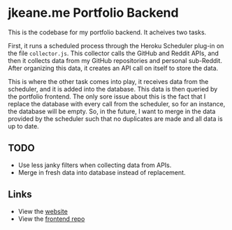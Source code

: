 # jkeane.me Portfolio Backend

This is the codebase for my portfolio backend. It acheives two tasks.

First, it runs a scheduled process through the Heroku Scheduler plug-in on the file `collector.js`. This collector calls the GitHub and Reddit APIs, and then it collects data from my GitHub repositories and personal sub-Reddit. After organizing this data, it creates an API call on itself to store the data.

This is where the other task comes into play, it receives data from the scheduler, and it is added into the database. This data is then queried by the portfolio frontend. The only sore issue about this is the fact that I replace the database with every call from the scheduler, so for an instance, the database will be empty. So, in the future, I want to merge in the data provided by the scheduler such that no duplicates are made and all data is up to date.

## TODO

- Use less janky filters when collecting data from APIs.
- Merge in fresh data into database instead of replacement.

## Links

- View the [website](http://jakeane.surge.sh/)
- View the [frontend repo](https://github.com/jakeane/jkeane.me)
